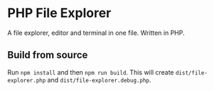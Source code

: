 # PHP File Explorer

A file explorer, editor and terminal in one file. Written in PHP.

## Build from source

Run `npm install` and then `npm run build`. This will create `dist/file-explorer.php` and `dist/file-explorer.debug.php`.